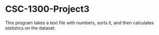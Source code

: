 # CSC-1300-Project3

This program takes a text file with numbers, sorts it, and then calculates statistics on the dataset.
